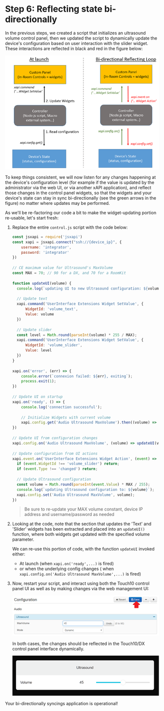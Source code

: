 # Step 6: Reflecting state bi-directionally

In the previous steps, we created a script that initializes an ultrasound volume control panel, then we updated the script to dynamically update the device's configuration based on user interaction with the slider widget. These interactions are reflected in black and red in the figure below:

![Refresh Cycle](assets/images/step6-refresh-cycle.png)

To keep things consistent, we will now listen for any changes happening at the device's configuration level (for example if the value is updated by the administrator via the web UI, or via another xAPI application), and reflect those changes in the control panel widgets, so that the widgets and your device's state can stay in sync bi-directionally (see the green arrows in the figure) no matter where updates may be performed.

As we'll be re-factoring our code a bit to make the widget-updating portion re-usable, let's start fresh:

1. Replace the entire `control.js` script with the code below:

    ```javascript
    const jsxapi = require('jsxapi')
    const xapi = jsxapi.connect("ssh://{device_ip}", {
        username: 'integrator',
        password: 'integrator'
    })

    // CE maximum value for Ultrasound's MaxVolume
    const MAX = 70; // 90 for a DX, and 70 for a RoomKit

    function updateUI(volume) {
      console.log(`updating UI to new Ultrasound configuration: ${volume}`);

      // Update text
      xapi.command('UserInterface Extensions Widget SetValue', {
          WidgetId: 'volume_text',
          Value: volume
      })

      // Update slider
      const level = Math.round(parseInt(volume) * 255 / MAX);
      xapi.command('UserInterface Extensions Widget SetValue', {
          WidgetId: 'volume_slider',
          Value: level
      })
    }

    xapi.on('error', (err) => {
        console.error(`connexion failed: ${err}, exiting`);
        process.exit(1);
    })

    // Update UI on startup
    xapi.on('ready', () => {
        console.log('connection successful');

        // Initialize Widgets with current volume
        xapi.config.get('Audio Ultrasound MaxVolume').then((volume) => updateUI(volume));
    })

    // Update UI from configuration changes
    xapi.config.on('Audio Ultrasound MaxVolume', (volume) => updateUI(volume));

    // Update configuration from UI actions
    xapi.event.on('UserInterface Extensions Widget Action', (event) => {
      if (event.WidgetId !== 'volume_slider') return;
      if (event.Type !== 'changed') return;

      // Update Ultrasound configuration
      const volume = Math.round(parseInt(event.Value) * MAX / 255);
      console.log(`updating Ultrasound configuration to: ${volume}`);
      xapi.config.set('Audio Ultrasound MaxVolume', volume);
    })
    ```

    >Be sure to re-update your MAX volume constant, device IP address and username/password as needed

1.  Looking at the code, note that the section that updates the 'Text' and 'Slider' widgets has been extracted and placed into an `updateUI()` function, where both widgets get updated with the specified volume parameter.

    We can re-use this portion of code, with the function `updateUI` invoked either:

      * At launch (when `xapi.on('ready',...)` is fired)
      * or when the underlying config changes ( when `xapi.config.on('Audio Ultrasound MaxVolume',...)` is fired)

2. Now, restart your script, and interact using both the Touch10 control panel UI as well as by making changes via the web management UI:

    ![Ultrasound Configuration](assets/images/step6-ultrasound-configuration.png)

    In both cases, the changes should be reflected in the Touch10/DX control panel interface dynamically.

    ![Ultrasound Panel](assets/images/step6-ultrasound-panel.png)

Your bi-directionally syncings application is operational!
